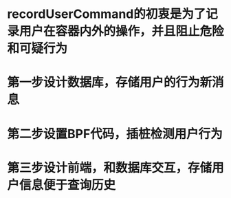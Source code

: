 # recordUserCommand的初衷是为了记录用户在容器内外的操作，并且阻止危险和可疑行为
# 第一步设计数据库，存储用户的行为新消息
# 第二步设置BPF代码，插桩检测用户行为
# 第三步设计前端，和数据库交互，存储用户信息便于查询历史

#
